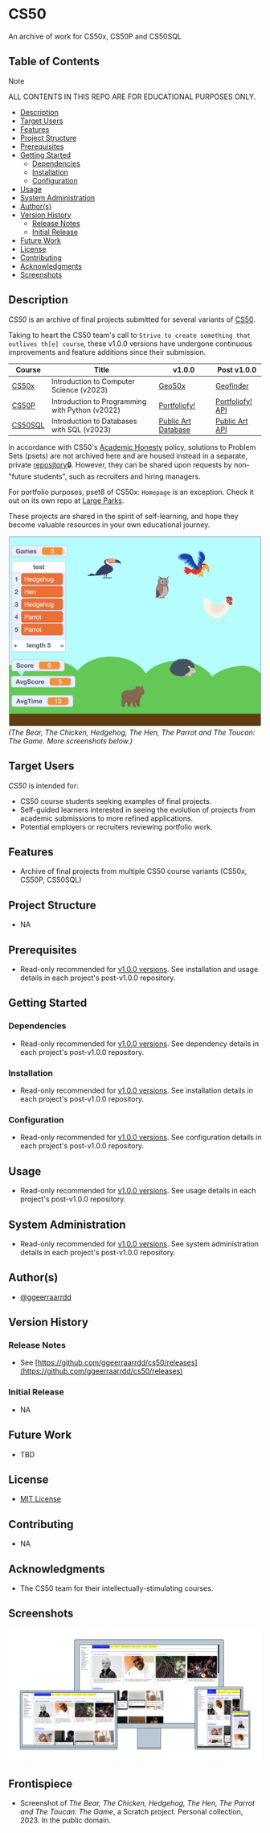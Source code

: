 # CS50

An archive of work for CS50x, CS50P and CS50SQL

## Table of Contents

> [!NOTE]
> ALL CONTENTS IN THIS REPO ARE FOR EDUCATIONAL PURPOSES ONLY.

* [Description](#description)
* [Target Users](#target-users)
* [Features](#features)
* [Project Structure](#project-structure)
* [Prerequisites](#prerequisites)
* [Getting Started](#getting-started)
  * [Dependencies](#dependencies)
  * [Installation](#installation)
  * [Configuration](#configuration)
* [Usage](#usage)
* [System Administration](#system-administration)
* [Author(s)](#authors)
* [Version History](#version-history)
  * [Release Notes](#release-notes)
  * [Initial Release](#initial-release)
* [Future Work](#future-work)
* [License](#license)
* [Contributing](#contributing)
* [Acknowledgments](#acknowledgments)
* [Screenshots](#screenshots)

## Description

_CS50_ is an archive of final projects submitted for several variants of [CS50](https://en.wikipedia.org/wiki/CS50).

Taking to heart the CS50 team's call to `Strive to create something that outlives th[e] course`, these v1.0.0 versions have undergone continuous improvements and feature additions since their submission.

| Course                                           | Title                                             | v1.0.0                                | Post v1.0.0                                                       |
| ------------------------------------------------ | ------------------------------------------------- | ------------------------------------- | ----------------------------------------------------------------- |
| [CS50x](https://cs50.harvard.edu/x/2023/)        | Introduction to Computer Science (v2023)          | [Geo50x](CS50/CS50x)                  | [Geofinder](https://github.com/ggeerraarrdd/geofinder)            |
| [CS50P](https://cs50.harvard.edu/python/2022/)   | Introduction to Programming with Python (v2022)   | [Portfoliofy!](CS50/CS50P)            | [Portfoliofy! API](https://github.com/ggeerraarrdd/portfoliofy)   |
| [CS50SQL](https://cs50.harvard.edu/sql/2023/)    | Introduction to Databases with SQL (v2023)        | [Public Art Database](CS50/CS50SQL)   | [Public Art API](https://github.com/ggeerraarrdd/public-art)      |

In accordance with CS50's [Academic Honesty](https://cs50.harvard.edu/x/2023/honesty/) policy, solutions to Problem Sets (psets) are not archived here and are housed instead in a separate, private [repository](https://github.com/ggeerraarrdd/cs50-psets):lock:. However, they can be shared upon requests by non-"future students", such as recruiters and hiring managers.

For portfolio purposes, pset8 of CS50x: `Homepage` is an exception. Check it out on its own repo at [Large Parks](https://github.com/ggeerraarrdd/large-parks).

These projects are shared in the spirit of self-learning, and hope they become valuable resources in your own educational journey.

![The Bear, The Chicken, Hedgehog, The Hen, The Parrot and The Toucan: The Game](/docs/cs50_1.jpg)
_(The Bear, The Chicken, Hedgehog, The Hen, The Parrot and The Toucan: The Game. More screenshots below.)_

## Target Users

_CS50_ is intended for:

* CS50 course students seeking examples of final projects.
* Self-guided learners interested in seeing the evolution of projects from academic submissions to more refined applications.
* Potential employers or recruiters reviewing portfolio work.

## Features

* Archive of final projects from multiple CS50 course variants (CS50x, CS50P, CS50SQL)

## Project Structure

* NA

## Prerequisites

* Read-only recommended for [v1.0.0 versions](CS50/). See installation and usage details in each project's post-v1.0.0 repository.

## Getting Started

### Dependencies

* Read-only recommended for [v1.0.0 versions](CS50/). See dependency details in each project's post-v1.0.0 repository.

### Installation

* Read-only recommended for [v1.0.0 versions](CS50/). See installation details in each project's post-v1.0.0 repository.

### Configuration

* Read-only recommended for [v1.0.0 versions](CS50/). See configuration details in each project's post-v1.0.0 repository.

## Usage

* Read-only recommended for [v1.0.0 versions](CS50/). See usage details in each project's post-v1.0.0 repository.

## System Administration

* Read-only recommended for [v1.0.0 versions](CS50/). See system administration details in each project's post-v1.0.0 repository.

## Author(s)

* [@ggeerraarrdd](https://github.com/ggeerraarrdd/)

## Version History

### Release Notes

* See [https://github.com/ggeerraarrdd/cs50/releases](https://github.com/ggeerraarrdd/cs50/releases)

### Initial Release

* NA

## Future Work

* TBD

## License

* [MIT License](https://github.com/ggeerraarrdd/cs50/blob/main/LICENSE)

## Contributing

* NA

## Acknowledgments

* The CS50 team for their intellectually-stimulating courses.

## Screenshots

![Portfoliofy!](/CS50/CS50P/images/portfoliofy1.png)

## Frontispiece

* Screenshot of _The Bear, The Chicken, Hedgehog, The Hen, The Parrot and The Toucan: The Game_, a Scratch project. Personal collection, 2023. In the public domain.
